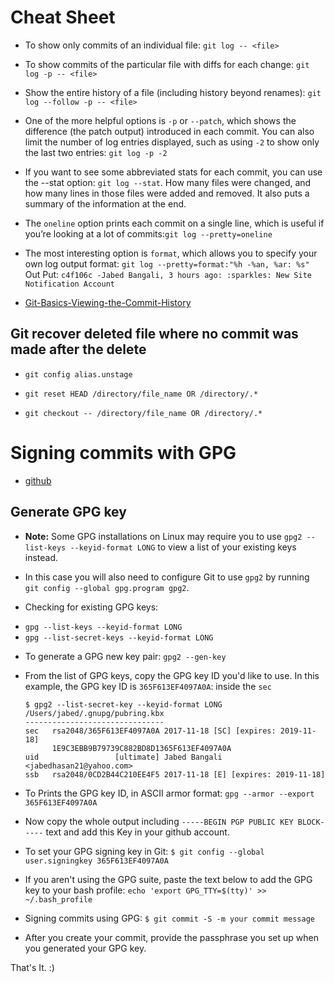 # Cheat Sheet
+ To show only commits of an individual file: `git log -- <file>`

+ To show commits of the particular file with diffs for each change: `git log -p -- <file>`

+ Show the entire history of a file (including history beyond renames): `git log --follow -p -- <file>`

+ One of the more helpful options is `-p` or `--patch`, which shows the difference (the patch output) introduced in each commit. You can also limit the number of log entries displayed, such as using `-2` to show only the last two entries: `git log -p -2`

+ If you want to see some abbreviated stats for each commit, you can use the --stat option: `git log --stat`. How many files were changed, and how many lines in those files were added and removed. It also puts a summary of the information at the end.

+ The `oneline` option prints each commit on a single line, which is useful if you’re looking at a lot of commits:`git log --pretty=oneline`

+ The most interesting option is `format`, which allows you to specify your own log output format: `git log --pretty=format:"%h -%an, %ar: %s"`
 Out Put: `c4f106c -Jabed Bangali, 3 hours ago: :sparkles: New Site Notification Account`

+ [Git-Basics-Viewing-the-Commit-History](https://git-scm.com/book/en/v2/Git-Basics-Viewing-the-Commit-History)

## Git recover deleted file where no commit was made after the delete
+ `git config alias.unstage`

+ `git reset HEAD /directory/file_name OR /directory/.*`

+ `git checkout -- /directory/file_name OR /directory/.*`

# Signing commits with GPG
+ [github](https://help.github.com/articles/signing-commits-with-gpg/)
## Generate GPG key
+ **Note:** Some GPG installations on Linux may require you to use `gpg2 --list-keys --keyid-format LONG` to view a list of your existing keys instead.

+ In this case you will also need to configure Git to use `gpg2` by running `git config --global gpg.program gpg2`.

+ Checking for existing GPG keys:
 - `gpg --list-keys --keyid-format LONG`
 - `gpg --list-secret-keys --keyid-format LONG`

+ To generate a GPG new key pair: `gpg2 --gen-key`

+ From the list of GPG keys, copy the GPG key ID you'd like to use. In this example, the GPG key ID is `365F613EF4097A0A`: inside the `sec`

  ```
  $ gpg2 --list-secret-key --keyid-format LONG
  /Users/jabed/.gnupg/pubring.kbx
  -------------------------------
  sec   rsa2048/365F613EF4097A0A 2017-11-18 [SC] [expires: 2019-11-18]
        1E9C3EBB9B79739C882BD8D1365F613EF4097A0A
  uid                 [ultimate] Jabed Bangali <jabedhasan21@yahoo.com>
  ssb   rsa2048/0CD2B44C210EE4F5 2017-11-18 [E] [expires: 2019-11-18]
  ```

+ To Prints the GPG key ID, in ASCII armor format: `gpg --armor --export 365F613EF4097A0A`

+ Now copy the whole output including `-----BEGIN PGP PUBLIC KEY BLOCK-----` text and add this Key in your github account.

+ To set your GPG signing key in Git:
 `$ git config --global user.signingkey 365F613EF4097A0A`

+ If you aren't using the GPG suite, paste the text below to add the GPG key to your bash profile: `echo 'export GPG_TTY=$(tty)' >> ~/.bash_profile`

+ Signing commits using GPG: `$ git commit -S -m your commit message`

+ After you create your commit, provide the passphrase you set up when you generated your GPG key.

That's It. :)
